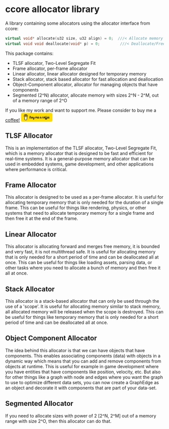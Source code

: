 # ccore allocator library

A library containing some  allocators using the allocator interface from ccore:

```c++
virtual void* allocate(u32 size, u32 align) = 0;  ///< Allocate memory with alignment
virtual void void deallocate(void* p) = 0;         ///< Deallocate/Free memory
```

This package contains:

* TLSF allocator, Two-Level Segregate Fit
* Frame allocator, per-frame allocator
* Linear allocator, linear allocator designed for temporary memory
* Stack allocator, stack based allocator for fast allocation and deallocation
* Object-Component allocator, allocator for managing objects that have components
* Segmented (2^N) allocator, allocate memory with sizes 2^N - 2^M, out of a memory range of 2^O

If you like my work and want to support me. Please consider to buy me a [coffee!](https://www.buymeacoffee.com/Jur93n)
<img src="bmacoffee.png" width="100">

## TLSF Allocator

This is an implementation of the TLSF allocator, Two-Level Segregate Fit, which is a memory allocator that is designed to be fast and efficient for real-time systems. It is a general-purpose memory allocator that can be used in embedded systems, game development, and other applications where performance is critical.

## Frame Allocator

This allocator is designed to be used as a per-frame allocator. It is useful for allocating temporary memory that is only needed for the duration of a single frame. This can be useful for things like rendering, physics, or other systems that need to allocate temporary memory for a single frame and then free it at the end of the frame.

## Linear Allocator

This allocator is allocating forward and merges free memory, it is bounded and very fast, it is not multithread safe. It is useful for allocating memory that is only needed for a short period of time and can be deallocated all at once. This can be useful for things like loading assets, parsing data, or other tasks where you need to allocate a bunch of memory and then free it all at once.

## Stack Allocator

This allocator is a stack-based allocator that can only be used through the use of a 'scope'. It is useful for allocating memory similar to stack memory, all allocated memory will be released when the scope is destroyed. This can be useful for things like temporary memory that is only needed for a short period of time and can be deallocated all at once.

## Object Component Allocator

The idea behind this allocator is that we can have objects that have components. This enables associating components (data) with objects in a dynamic way which means that you can add and remove components from objects at runtime. This is useful for example in game development where you have entities that have components like position, velocity, etc. But also for other things like a graph with node and edges where you want the graph to use to optimize different 
data sets, you can now create a GraphEdge as an object and decorate it with components that are part of your data-set.

## Segmented Allocator

If you need to allocate sizes with power of 2 [2^N, 2^M] out of a memory range with size 2^O, then this allocator can do that.
